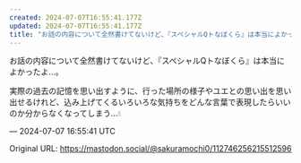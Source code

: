 ```yaml
---
created: 2024-07-07T16:55:41.177Z
updated: 2024-07-07T16:55:41.177Z
title: "お話の内容について全然書けてないけど、『スペシャルQトなぼくら』は本当によかったよ…。実際の過去の記憶を思い出すように、行った場所の様子やユエとの思い出を思い出[...]"
---
```


<p>お話の内容について全然書けてないけど、『スペシャルQトなぼくら』は本当によかったよ…。</p><p>実際の過去の記憶を思い出すように、行った場所の様子やユエとの思い出を思い出せるけれど、込み上げてくるいろいろな気持ちをどんな言葉で表現したらいいのか分からなくなってしまう…💧</p>

&mdash; 2024-07-07 16:55:41 UTC

Original URL: https://mastodon.social/@sakuramochi0/112746256215512596
